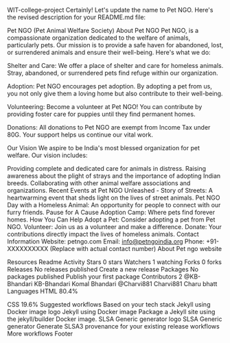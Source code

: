 WIT-college-project
Certainly! Let's update the name to Pet NGO. Here's the revised description for your README.md file:

Pet NGO (Pet Animal Welfare Society)
About Pet NGO
Pet NGO, is a compassionate organization dedicated to the welfare of animals, particularly pets. Our mission is to provide a safe haven for abandoned, lost, or surrendered animals and ensure their well-being. Here's what we do:

Shelter and Care: We offer a place of shelter and care for homeless animals. Stray, abandoned, or surrendered pets find refuge within our organization.

Adoption: Pet NGO encourages pet adoption. By adopting a pet from us, you not only give them a loving home but also contribute to their well-being.

Volunteering: Become a volunteer at Pet NGO! You can contribute by providing foster care for puppies until they find permanent homes.

Donations: All donations to Pet NGO are exempt from Income Tax under 80G. Your support helps us continue our vital work.

Our Vision
We aspire to be India's most blessed organization for pet welfare. Our vision includes:

Providing complete and dedicated care for animals in distress.
Raising awareness about the plight of strays and the importance of adopting Indian breeds.
Collaborating with other animal welfare associations and organizations.
Recent Events at Pet NGO
Unleashed - Story of Streets: A heartwarming event that sheds light on the lives of street animals.
Pet NGO Day with a Homeless Animal: An opportunity for people to connect with our furry friends.
Pause for A Cause Adoption Camp: Where pets find forever homes.
How You Can Help
Adopt a Pet: Consider adopting a pet from Pet NGO.
Volunteer: Join us as a volunteer and make a difference.
Donate: Your contributions directly impact the lives of homeless animals.
Contact Information
Website: petngo.com
Email: info@petngoindia.org
Phone: +91-XXXXXXXXXX (Replace with actual contact number)
About
Pet ngo website

Resources
 Readme
 Activity
Stars
 0 stars
Watchers
 1 watching
Forks
 0 forks
Releases
No releases published
Create a new release
Packages
No packages published
Publish your first package
Contributors
2
@KB-Bhandari
KB-Bhandari Komal Bhandari
@Charvi881
Charvi881 Charu bhatt
Languages
HTML
80.4%
 
CSS
19.6%
Suggested workflows
Based on your tech stack
Jekyll using Docker image logo
Jekyll using Docker image
Package a Jekyll site using the jekyll/builder Docker image.
SLSA Generic generator logo
SLSA Generic generator
Generate SLSA3 provenance for your existing release workflows
More workflows
Footer

